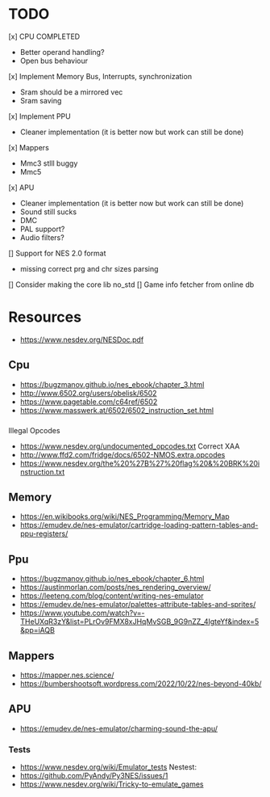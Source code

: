 # TODO
[x] CPU COMPLETED
- Better operand handling?
- Open bus behaviour

[x] Implement Memory Bus, Interrupts, synchronization
- Sram should be a mirrored vec
- Sram saving

[x] Implement PPU
- Cleaner implementation (it is better now but work can still be done)

[x] Mappers
- Mmc3 stlll buggy
- Mmc5

[x] APU
- Cleaner implementation (it is better now but work can still be done)
- Sound still sucks
- DMC
- PAL support?
- Audio filters?

[] Support for NES 2.0 format
- missing correct prg and chr sizes parsing

[] Consider making the core lib no_std
[] Game info fetcher from online db

# Resources
- https://www.nesdev.org/NESDoc.pdf

## Cpu
- https://bugzmanov.github.io/nes_ebook/chapter_3.html
- http://www.6502.org/users/obelisk/6502
- https://www.pagetable.com/c64ref/6502
- https://www.masswerk.at/6502/6502_instruction_set.html
###
Illegal Opcodes
- https://www.nesdev.org/undocumented_opcodes.txt
Correct XAA
- http://www.ffd2.com/fridge/docs/6502-NMOS.extra.opcodes
- https://www.nesdev.org/the%20%27B%27%20flag%20&%20BRK%20instruction.txt

## Memory
- https://en.wikibooks.org/wiki/NES_Programming/Memory_Map
- https://emudev.de/nes-emulator/cartridge-loading-pattern-tables-and-ppu-registers/

## Ppu
- https://bugzmanov.github.io/nes_ebook/chapter_6.html
- https://austinmorlan.com/posts/nes_rendering_overview/
- https://leeteng.com/blog/content/writing-nes-emulator
- https://emudev.de/nes-emulator/palettes-attribute-tables-and-sprites/
- https://www.youtube.com/watch?v=-THeUXqR3zY&list=PLrOv9FMX8xJHqMvSGB_9G9nZZ_4IgteYf&index=5&pp=iAQB

## Mappers
- https://mapper.nes.science/
- https://bumbershootsoft.wordpress.com/2022/10/22/nes-beyond-40kb/

## APU
- https://emudev.de/nes-emulator/charming-sound-the-apu/

### Tests
- https://www.nesdev.org/wiki/Emulator_tests
Nestest:
- https://github.com/PyAndy/Py3NES/issues/1
- https://www.nesdev.org/wiki/Tricky-to-emulate_games